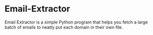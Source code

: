 # Email-Extractor
Email Extractor is a simple Python program that helps you fetch a large batch of emails to neatly put each domain in their own file.
